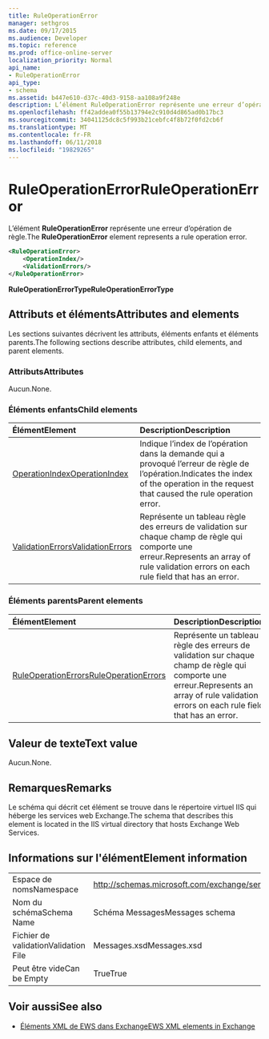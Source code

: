 ```yaml
---
title: RuleOperationError
manager: sethgros
ms.date: 09/17/2015
ms.audience: Developer
ms.topic: reference
ms.prod: office-online-server
localization_priority: Normal
api_name:
- RuleOperationError
api_type:
- schema
ms.assetid: b447e610-d37c-40d3-9158-aa108a9f248e
description: L’élément RuleOperationError représente une erreur d’opération de règle.
ms.openlocfilehash: ff42addea0f55b13794e2c910d4d865ad0b17bc3
ms.sourcegitcommit: 34041125dc8c5f993b21cebfc4f8b72f0fd2cb6f
ms.translationtype: MT
ms.contentlocale: fr-FR
ms.lasthandoff: 06/11/2018
ms.locfileid: "19829265"
---
```

# <a name="ruleoperationerror"></a><span data-ttu-id="a5f55-103">RuleOperationError</span><span class="sxs-lookup"><span data-stu-id="a5f55-103">RuleOperationError</span></span>

<span data-ttu-id="a5f55-104">L’élément **RuleOperationError** représente une erreur d’opération de règle.</span><span class="sxs-lookup"><span data-stu-id="a5f55-104">The **RuleOperationError** element represents a rule operation error.</span></span> 
  
```XML
<RuleOperationError>
    <OperationIndex/>
    <ValidationErrors/>
</RuleOperationError>
```

 <span data-ttu-id="a5f55-105">**RuleOperationErrorType**</span><span class="sxs-lookup"><span data-stu-id="a5f55-105">**RuleOperationErrorType**</span></span>
## <a name="attributes-and-elements"></a><span data-ttu-id="a5f55-106">Attributs et éléments</span><span class="sxs-lookup"><span data-stu-id="a5f55-106">Attributes and elements</span></span>

<span data-ttu-id="a5f55-107">Les sections suivantes décrivent les attributs, éléments enfants et éléments parents.</span><span class="sxs-lookup"><span data-stu-id="a5f55-107">The following sections describe attributes, child elements, and parent elements.</span></span>
  
### <a name="attributes"></a><span data-ttu-id="a5f55-108">Attributs</span><span class="sxs-lookup"><span data-stu-id="a5f55-108">Attributes</span></span>

<span data-ttu-id="a5f55-109">Aucun.</span><span class="sxs-lookup"><span data-stu-id="a5f55-109">None.</span></span>
  
### <a name="child-elements"></a><span data-ttu-id="a5f55-110">Éléments enfants</span><span class="sxs-lookup"><span data-stu-id="a5f55-110">Child elements</span></span>

|<span data-ttu-id="a5f55-111">**Élément**</span><span class="sxs-lookup"><span data-stu-id="a5f55-111">**Element**</span></span>|<span data-ttu-id="a5f55-112">**Description**</span><span class="sxs-lookup"><span data-stu-id="a5f55-112">**Description**</span></span>|
|:-----|:-----|
|[<span data-ttu-id="a5f55-113">OperationIndex</span><span class="sxs-lookup"><span data-stu-id="a5f55-113">OperationIndex</span></span>](operationindex.md) <br/> |<span data-ttu-id="a5f55-114">Indique l’index de l’opération dans la demande qui a provoqué l’erreur de règle de l’opération.</span><span class="sxs-lookup"><span data-stu-id="a5f55-114">Indicates the index of the operation in the request that caused the rule operation error.</span></span>  <br/> |
|[<span data-ttu-id="a5f55-115">ValidationErrors</span><span class="sxs-lookup"><span data-stu-id="a5f55-115">ValidationErrors</span></span>](validationerrors.md) <br/> |<span data-ttu-id="a5f55-116">Représente un tableau règle des erreurs de validation sur chaque champ de règle qui comporte une erreur.</span><span class="sxs-lookup"><span data-stu-id="a5f55-116">Represents an array of rule validation errors on each rule field that has an error.</span></span>  <br/> |
   
### <a name="parent-elements"></a><span data-ttu-id="a5f55-117">Éléments parents</span><span class="sxs-lookup"><span data-stu-id="a5f55-117">Parent elements</span></span>

|<span data-ttu-id="a5f55-118">**Élément**</span><span class="sxs-lookup"><span data-stu-id="a5f55-118">**Element**</span></span>|<span data-ttu-id="a5f55-119">**Description**</span><span class="sxs-lookup"><span data-stu-id="a5f55-119">**Description**</span></span>|
|:-----|:-----|
|[<span data-ttu-id="a5f55-120">RuleOperationErrors</span><span class="sxs-lookup"><span data-stu-id="a5f55-120">RuleOperationErrors</span></span>](ruleoperationerrors.md) <br/> |<span data-ttu-id="a5f55-121">Représente un tableau règle des erreurs de validation sur chaque champ de règle qui comporte une erreur.</span><span class="sxs-lookup"><span data-stu-id="a5f55-121">Represents an array of rule validation errors on each rule field that has an error.</span></span>  <br/> |
   
## <a name="text-value"></a><span data-ttu-id="a5f55-122">Valeur de texte</span><span class="sxs-lookup"><span data-stu-id="a5f55-122">Text value</span></span>

<span data-ttu-id="a5f55-123">Aucun.</span><span class="sxs-lookup"><span data-stu-id="a5f55-123">None.</span></span>
  
## <a name="remarks"></a><span data-ttu-id="a5f55-124">Remarques</span><span class="sxs-lookup"><span data-stu-id="a5f55-124">Remarks</span></span>

<span data-ttu-id="a5f55-125">Le schéma qui décrit cet élément se trouve dans le répertoire virtuel IIS qui héberge les services web Exchange.</span><span class="sxs-lookup"><span data-stu-id="a5f55-125">The schema that describes this element is located in the IIS virtual directory that hosts Exchange Web Services.</span></span>
  
## <a name="element-information"></a><span data-ttu-id="a5f55-126">Informations sur l'élément</span><span class="sxs-lookup"><span data-stu-id="a5f55-126">Element information</span></span>

|||
|:-----|:-----|
|<span data-ttu-id="a5f55-127">Espace de noms</span><span class="sxs-lookup"><span data-stu-id="a5f55-127">Namespace</span></span>  <br/> |http://schemas.microsoft.com/exchange/services/2006/messages  <br/> |
|<span data-ttu-id="a5f55-128">Nom du schéma</span><span class="sxs-lookup"><span data-stu-id="a5f55-128">Schema Name</span></span>  <br/> |<span data-ttu-id="a5f55-129">Schéma Messages</span><span class="sxs-lookup"><span data-stu-id="a5f55-129">Messages schema</span></span>  <br/> |
|<span data-ttu-id="a5f55-130">Fichier de validation</span><span class="sxs-lookup"><span data-stu-id="a5f55-130">Validation File</span></span>  <br/> |<span data-ttu-id="a5f55-131">Messages.xsd</span><span class="sxs-lookup"><span data-stu-id="a5f55-131">Messages.xsd</span></span>  <br/> |
|<span data-ttu-id="a5f55-132">Peut être vide</span><span class="sxs-lookup"><span data-stu-id="a5f55-132">Can be Empty</span></span>  <br/> |<span data-ttu-id="a5f55-133">True</span><span class="sxs-lookup"><span data-stu-id="a5f55-133">True</span></span>  <br/> |
   
## <a name="see-also"></a><span data-ttu-id="a5f55-134">Voir aussi</span><span class="sxs-lookup"><span data-stu-id="a5f55-134">See also</span></span>



- [<span data-ttu-id="a5f55-135">Éléments XML de EWS dans Exchange</span><span class="sxs-lookup"><span data-stu-id="a5f55-135">EWS XML elements in Exchange</span></span>](ews-xml-elements-in-exchange.md)

